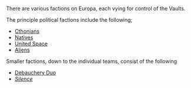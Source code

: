 There are various factions on Europa, each vying for control of the Vaults.

The principle political factions include the following;
* [Cthonians](Cthonians.md)
* [Natives](Natives.md)
* [United Space](UnitedSpace.md)
* [Aliens](Aliens.md)

Smaller factions, down to the individual teams, consist of the following
* [Debauchery Duo](Debauchery.md)
* [*Silence*](Silence.md)